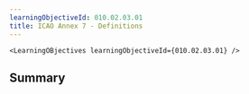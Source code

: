```yaml
---
learningObjectiveId: 010.02.03.01
title: ICAO Annex 7 - Definitions
---
```


```tsx eval
<LearningOBjectives learningObjectiveId={010.02.03.01} />
```

## Summary
